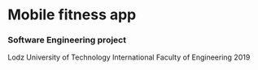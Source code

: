 # Mobile fitness app
### Software Engineering project
Lodz University of Technology
International Faculty of Engineering 2019
